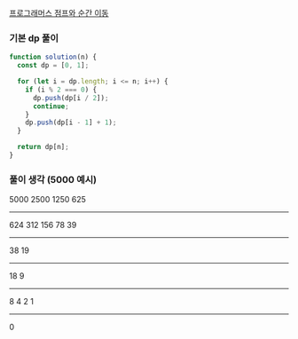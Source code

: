 [프로그래머스 점프와 순간 이동](https://school.programmers.co.kr/learn/courses/30/lessons/12980)

### 기본 dp 풀이

```javascript
function solution(n) {
  const dp = [0, 1];

  for (let i = dp.length; i <= n; i++) {
    if (i % 2 === 0) {
      dp.push(dp[i / 2]);
      continue;
    }
    dp.push(dp[i - 1] + 1);
  }

  return dp[n];
}
```

### 풀이 생각 (5000 예시)

5000
2500
1250
625

---

624
312
156
78
39

---

38
19

---

18
9

---

8
4
2
1

---

0
